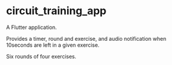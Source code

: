 # circuit_training_app

A Flutter application.

Provides a timer, round and exercise, and audio notification when 10seconds are left in a given exercise.

Six rounds of four exercises.
